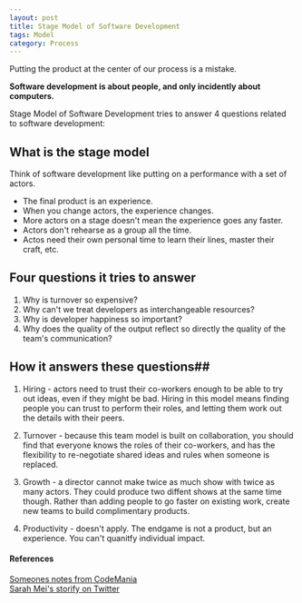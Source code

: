 ```yaml
---
layout: post
title: Stage Model of Software Development
tags: Model
category: Process
---
```


Putting the product at the center of our process is a mistake.

**Software development is about people, and only incidently about computers.**

Stage Model of Software Development tries to answer 4 questions related to software development:

## What is the stage model ##

Think of software development like putting on a performance with a set of actors. 

- The final product is an experience.  
- When you change actors, the experience changes.  
- More actors on a stage doesn't mean the experience goes any faster.  
- Actors don't rehearse as a group all the time.
- Actos need their own personal time to learn their lines, master their craft, etc.  

## Four questions it tries to answer ##

1) Why is turnover so expensive?   
2) Why can't we treat developers as interchangeable resources?  
3) Why is developer happiness so important?  
4) Why does the quality of the output reflect so directly the quality of the team's communication?

## How it answers these questions##

1) Hiring - actors need to trust their co-workers enough to be able to try out ideas, even if they might be bad. Hiring in this model means finding people you can trust to perform their roles, and letting them work out the details with their peers.

2) Turnover - because this team model is built on collaboration, you should find that everyone knows the roles of their co-workers, and has the flexibility to re-negotiate shared ideas and rules when someone is replaced.  

3) Growth - a director cannot make twice as much show with twice as many actors. They could produce two diffent shows at the same time though. Rather than adding people to go faster on existing work, create new teams to build complimentary products.

4) Productivity - doesn't apply. The endgame is not a product, but an experience. You can't quanitfy individual impact.

#### References ####

[Someones notes from CodeMania](https://raygun.com/blog/2016/04/codemania/)  
[Sarah Mei's storify on Twitter](https://storify.com/sarahmei/the-factory-the-workshop-and-the-stage)  
